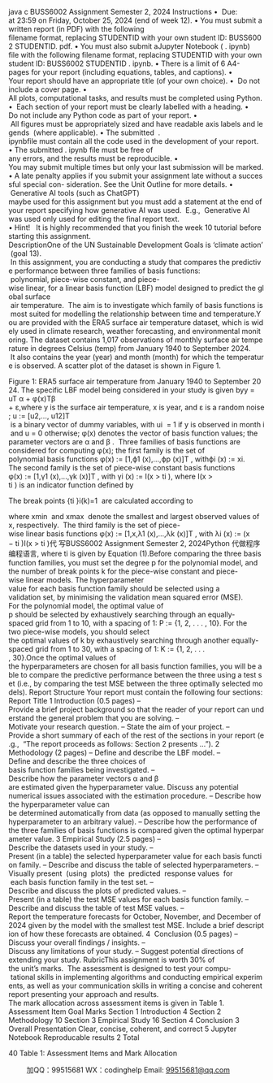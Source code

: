 java c
BUSS6002 Assignment
Semester 2, 2024
Instructions
•  Due: at 23:59 on Friday, October 25, 2024 (end of week 12).
• You must submit a written report (in PDF) with the following filename format, replacing STUDENTID with your own student ID: BUSS6002 STUDENTID. pdf.
• You must also submit aJupyter Notebook ( . ipynb) file with the following filename format, replacing STUDENTID with your own student ID: BUSS6002 STUDENTID . ipynb.
• There is a limit of 6 A4-pages for your report (including equations, tables, and captions).
• Your report should have an appropriate title (of your own choice).
•  Do not include a cover page.
• All plots, computational tasks, and results must be completed using Python.
•  Each section of your report must be clearly labelled with a heading.
• Do not include any Python code as part of your report.
•  All figures must be appropriately sized and have readable axis labels and legends  (where applicable).
• The submitted  . ipynbfile must contain all the code used in the development of your report.
• The submitted . ipynb file must be free of any errors, and the results must be reproducible.
• You may submit multiple times but only your last submission will be marked.
• A late penalty applies if you submit your assignment late without a successful special con- sideration. See the Unit Outline for more details.
•  Generative AI tools (such as ChatGPT) maybe used for this assignment but you must add a statement at the end of your report specifying how generative AI was used.  E.g.,  Generative
AI was used only used for editing the final report text.
• Hint!   It is highly recommended that you finish the week 10 tutorial before starting this assignment.
DescriptionOne of the UN Sustainable Development Goals is ‘climate action’ (goal 13).  In this assignment, you are conducting a study that compares the predictive performance between three families of basis functions:  polynomial, piece-wise constant, and piece-wise linear, for a linear basis function (LBF) model designed to predict the global surface  air temperature.  The aim is to investigate which family of basis functions is most suited for modelling the relationship between time and temperature.You are provided with the ERA5 surface air temperature dataset, which is widely used in climate research, weather forecasting, and environmental monitoring. The dataset contains 1,017 observations of monthly surface air temperature in degrees Celsius (temp) from January 1940 to September 2024.  It also contains the year (year) and month (month) for which the temperature is observed. A scatter plot of the dataset is shown in Figure 1.

Figure 1: ERA5 surface air temperature from January 1940 to September 2024.
The specific LBF model being considered in your study is given byy = uT α + φ(x)Tβ + ε,where y is the surface air temperature, x is year, and ε is a random noise; u := [u2,..., u12]T  is a binary vector of dummy variables, with ui  = 1 if y is observed in month i and u = 0 otherwise; φ(x) denotes the vector of basis function values; the parameter vectors are α and β .  Three families of basis functions are considered for computing φ(x); the first family is the set of polynomial basis functions φ(x) := [1,ϕ1 (x),...,ϕp (x)]T , withϕi (x) := xi.
The second family is the set of piece-wise constant basis functions φ(x) := [1,γ1 (x),...,γk (x)]T , with
γi (x) := I(x > ti ),
where I(x > ti ) is an indicator function defined by

The break points {ti }i(k)=1  are calculated according to

where xmin  and xmax  denote the smallest and largest observed values of x, respectively.  The third family is the set of piece-wise linear basis functions φ(x) := [1,x,λ1 (x),...,λk (x)]T , with
λi (x) := (x − ti )I(x > ti )代 写BUSS6002 Assignment Semester 2, 2024Python
代做程序编程语言,
where ti is given by Equation (1).Before comparing the three basis function families, you must set the degree p for the polynomial model, and the number of break points k for the piece-wise constant and piece-wise linear models. The hyperparameter value for each basis function family should be selected using a validation set, by minimising the validation mean squared error (MSE).
For the polynomial model, the optimal value of p should be selected by exhaustively searching through an equally-spaced grid from 1 to 10, with a spacing of 1:
P := {1, 2, . . . , 10}.
For the two piece-wise models, you should select the optimal values of k by exhaustively searching through another equally-spaced grid from 1 to 30, with a spacing of 1:
K := {1, 2, . . . , 30}.Once the optimal values of the hyperparameters are chosen for all basis function families, you will be able to compare the predictive performance between the three using a test set (i.e., by comparing the test MSE between the three optimally selected models).
Report Structure
Your report must contain the following four sections:
Report Title
1 Introduction (0.5 pages)
– Provide a brief project background so that the reader of your report can understand the general problem that you are solving.
– Motivate your research question.
– State the aim of your project.
– Provide a short summary of each of the rest of the sections in your report (e.g.,  “The report proceeds as follows: Section 2 presents ...”).
2 Methodology (2 pages)
– Define and describe the LBF model.
– Define and describe the three choices of basis function families being investigated.
– Describe how the parameter vectors α and β are estimated given the hyperparameter value. Discuss any potential numerical issues associated with the estimation procedure.
– Describe how the hyperparameter value can be determined automatically from data (as opposed to manually setting the hyperparameter to an arbitrary value).
– Describe how the performance of the three families of basis functions is compared given the optimal hyperparameter value.
3 Empirical Study (2.5 pages)
– Describe the datasets used in your study.
– Present (in a table) the selected hyperparameter value for each basis function family.
– Describe and discuss the table of selected hyperparameters.
– Visually present  (using  plots)  the  predicted  response values  for  each basis function family in the test set.
– Describe and discuss the plots of predicted values.
– Present (in a table) the test MSE values for each basis function family.
– Describe and discuss the table of test MSE values.
– Report the temperature forecasts for October, November, and December of 2024 given by the model with the smallest test MSE. Include a brief description of how these
forecasts are obtained.
4  Conclusion (0.5 pages)
– Discuss your overall findings / insights.
– Discuss any limitations of your study.
– Suggest potential directions of extending your study.
RubricThis assignment is worth 30% of the unit’s marks.  The assessment is designed to test your compu- tational skills in implementing algorithms and conducting empirical experiments, as well as your communication skills in writing a concise and coherent report presenting your approach and results. The mark allocation across assessment items is given in Table 1.
Assessment Item
Goal
Marks
Section 1
Introduction
4
Section 2
Methodology
10
Section 3
Empirical Study
16
Section 4
Conclusion
3
Overall Presentation
Clear, concise, coherent, and correct
5
Jupyter Notebook
Reproducable results
2
Total

40
Table 1: Assessment Items and Mark Allocation

         
加QQ：99515681  WX：codinghelp  Email: 99515681@qq.com
